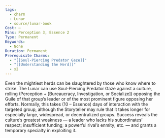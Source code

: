 ```yaml
---
tags:
  - charm
  - Lunar
  - source/lunar-book
Cost: —
Mins: Perception 3, Essence 2
Type: Permanent
Keywords:
  - None
Duration: Permanent
Prerequisite Charms:
  - "[[Soul-Piercing Predator Gaze]]"
  - "[[Understanding the Herd]]"
  - x2
---
```

Even the mightiest herds can be slaughtered by those who know where to strike. The Lunar can use Soul-Piercing Predator Gaze against a culture, rolling (Perception + [Bureaucracy, Investigation, or Socialize]) opposing the Guile of that group’s leader or of the most prominent figure opposing her efforts. Normally, this takes (10 – Essence) days of interaction with the targeted group, although the Storyteller may rule that it takes longer for especially large, widespread, or decentralized groups. Success reveals the culture’s greatest weakness — a leader who lacks his subordinates’ respect; insufficient funding; a powerful rival’s enmity; etc. — and grants a temporary specialty in exploiting it.